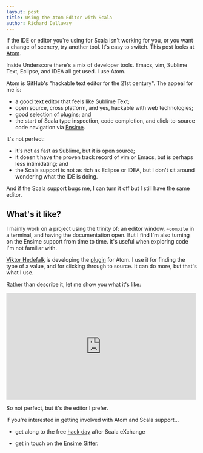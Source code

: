 ```yaml
---
layout: post
title: Using the Atom Editor with Scala
author: Richard Dallaway
---
```


If the IDE or editor you're using for Scala isn't working for you, or you want a change of scenery, try another tool.  It's easy to switch. This post looks at [Atom].

[Viktor Hedefalk]: https://github.com/hedefalk
[Atom]: https://atom.io/
[plugin]: https://github.com/ensime/ensime-atom
[gitter]: https://gitter.im/ensime/ensime-atom
[hack day]: https://skillsmatter.com/conferences/7402-scalaxhack
[Ensime]: https://github.com/ensime

<!-- break -->

Inside Underscore there's a mix of developer tools. Emacs, vim, Sublime Text, Eclipse, and IDEA all get used. I use Atom.

Atom is GitHub's "hackable text editor for the 21st century". The appeal for me is:

- a good text editor that feels like Sublime Text;
- open source, cross platform, and yes, hackable with web technologies;
- good selection of plugins; and
- the start of Scala type inspection, code completion, and click-to-source code navigation via [Ensime].

It's not perfect:

- it's not as fast as Sublime, but it is open source;
- it doesn't have the proven track record of vim or Emacs, but is perhaps less intimidating; and
- the Scala support is not as rich as Eclipse or IDEA, but I don't sit around wondering what the IDE is doing.

And if the Scala support bugs me, I can turn it off but I still have the same editor.

## What's it like?

I mainly work on a project using the trinity of: an editor window, `~compile` in a terminal, and having the documentation open. But I find I'm also turning on the Ensime support from time to time. It's useful when exploring code I'm not familiar with.

[Viktor Hedefalk] is developing the [plugin] for Atom.  I use it for finding the type of a value, and for clicking through to source. It can do more, but that's what I use.

Rather than describe it, let me show you what it's like:

<iframe src="https://player.vimeo.com/video/144341738" width="500" height="281" frameborder="0" webkitallowfullscreen mozallowfullscreen allowfullscreen></iframe>

So not perfect, but it's the editor I prefer.

If you're interested in getting involved with Atom and Scala support...

- get along to the free [hack day] after Scala eXchange

- get in touch on the [Ensime Gitter][gitter].

